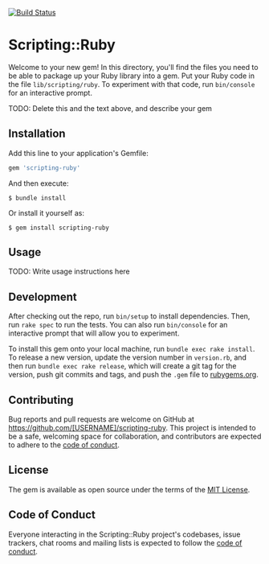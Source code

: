[![Build Status](https://travis-ci.org/atupilojon/scripting-ruby.svg?branch=master)](https://travis-ci.org/atupilojon/scripting-ruby)

# Scripting::Ruby

Welcome to your new gem! In this directory, you'll find the files you need to be able to package up your Ruby library into a gem. Put your Ruby code in the file `lib/scripting/ruby`. To experiment with that code, run `bin/console` for an interactive prompt.

TODO: Delete this and the text above, and describe your gem

## Installation

Add this line to your application's Gemfile:

```ruby
gem 'scripting-ruby'
```

And then execute:

    $ bundle install

Or install it yourself as:

    $ gem install scripting-ruby

## Usage

TODO: Write usage instructions here

## Development

After checking out the repo, run `bin/setup` to install dependencies. Then, run `rake spec` to run the tests. You can also run `bin/console` for an interactive prompt that will allow you to experiment.

To install this gem onto your local machine, run `bundle exec rake install`. To release a new version, update the version number in `version.rb`, and then run `bundle exec rake release`, which will create a git tag for the version, push git commits and tags, and push the `.gem` file to [rubygems.org](https://rubygems.org).

## Contributing

Bug reports and pull requests are welcome on GitHub at https://github.com/[USERNAME]/scripting-ruby. This project is intended to be a safe, welcoming space for collaboration, and contributors are expected to adhere to the [code of conduct](https://github.com/[USERNAME]/scripting-ruby/blob/master/CODE_OF_CONDUCT.md).


## License

The gem is available as open source under the terms of the [MIT License](https://opensource.org/licenses/MIT).

## Code of Conduct

Everyone interacting in the Scripting::Ruby project's codebases, issue trackers, chat rooms and mailing lists is expected to follow the [code of conduct](https://github.com/[USERNAME]/scripting-ruby/blob/master/CODE_OF_CONDUCT.md).

